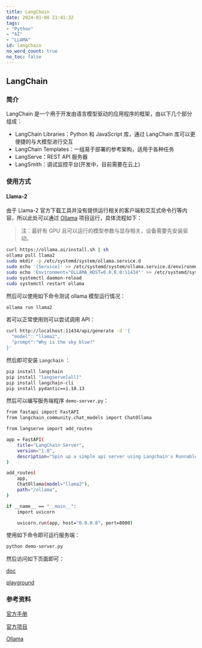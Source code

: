 ```yaml
---
title: LangChain
date: 2024-01-08 21:41:32
tags: 
- "Python"
- "AI"
- "LLAMA"
id: langchain
no_word_count: true
no_toc: false
---
```


## LangChain

### 简介

LangChain 是一个用于开发由语言模型驱动的应用程序的框架，由以下几个部分组成：

- LangChain Libraries：Python 和 JavaScript 库，通过 LangChain 库可以更便捷的与大模型进行交互
- LangChain Templates：一组易于部署的参考架构，适用于各种任务
- LangServe：REST API 服务器
- LangSmith：调试监控平台(开发中，目前需要在云上)

### 使用方式

#### Llama-2

由于 Llama-2 官方下载工具并没有提供运行相关的客户端和交互式命令行等内容，所以此处可以通过 [Ollama](https://github.com/jmorganca/ollama) 项目运行，具体流程如下：

> 注：最好有 GPU 且可以运行的模型参数与显存相关，设备需要先安装驱动。

```bash
curl https://ollama.ai/install.sh | sh
ollama pull llama2
sudo mkdir -p /etc/systemd/system/ollama.service.d
sudo echo '[Service]' >> /etc/systemd/system/ollama.service.d/environment.conf
sudo echo 'Environment="OLLAMA_HOST=0.0.0.0:11434"' >> /etc/systemd/system/ollama.service.d/environment.conf
sudo systemctl daemon-reload
sudo systemctl restart ollama
```

然后可以使用如下命令测试 ollama 模型运行情况：

```bash
ollama run llama2
```

若可以正常使用则可以尝试调用 API：

```bash
curl http://localhost:11434/api/generate -d '{
  "model": "llama2",
  "prompt":"Why is the sky blue?"
}'
```

然后即可安装 `Langchain` ：

```bash
pip install langchain
pip install "langserve[all]"
pip install langchain-cli
pip install pydantic==1.10.13
```

然后可以编写服务端程序 `demo-server.py`：

```bash
from fastapi import FastAPI
from langchain_community.chat_models import ChatOllama

from langserve import add_routes

app = FastAPI(
    title="LangChain Server",
    version="1.0",
    description="Spin up a simple api server using Langchain's Runnable interfaces",
)

add_routes(
    app,
    ChatOllama(model="llama2"),
    path="/ollama",
)

if __name__ == "__main__":
    import uvicorn

    uvicorn.run(app, host="0.0.0.0", port=8000)
```

使用如下命令即可运行服务端：

```bash
python demo-server.py
```

然后访问如下页面即可：

[doc](http://localhost:8000/docs/)

[playground](http://localhost:8000/ollama/playground/)

### 参考资料

[官方手册](https://python.langchain.com/docs/get_started/introduction)

[官方项目](https://github.com/langchain-ai/langchain)

[Ollama](https://github.com/jmorganca/ollama)
